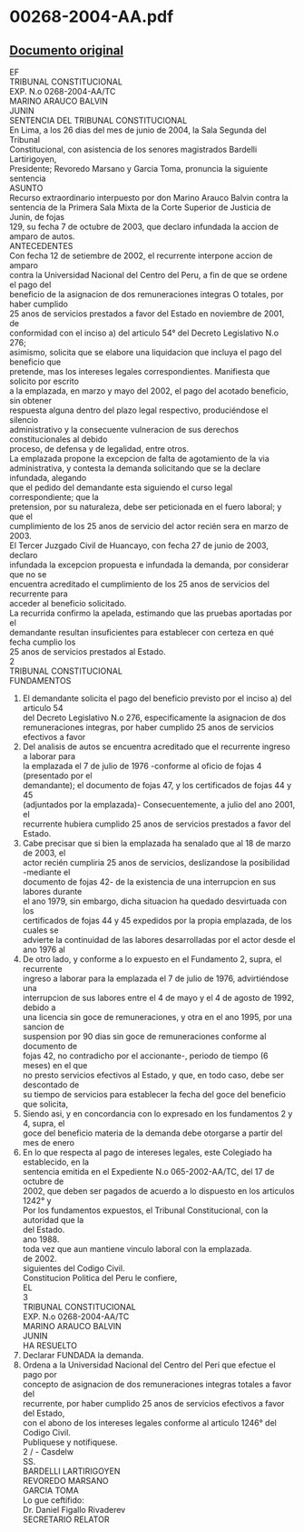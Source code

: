 
00268-2004-AA.pdf
=================
  
[Documento original](https://tc.gob.pe/jurisprudencia/2004/00268-2004-AA.pdf)  
---  
EF  
TRIBUNAL CONSTITUCIONAL  
EXP. N.o 0268-2004-AA/TC  
MARINO ARAUCO BALVIN  
JUNIN  
SENTENCIA DEL TRIBUNAL CONSTITUCIONAL  
En Lima, a los 26 dias del mes de junio de 2004, la Sala Segunda del Tribunal  
Constitucional, con asistencia de los senores magistrados Bardelli Lartirigoyen,  
Presidente; Revoredo Marsano y Garcia Toma, pronuncia la siguiente sentencia  
ASUNTO  
Recurso extraordinario interpuesto por don Marino Arauco Balvin contra la  
sentencia de la Primera Sala Mixta de la Corte Superior de Justicia de Junin, de fojas  
129, su fecha 7 de octubre de 2003, que declaro infundada la accion de amparo de autos.  
ANTECEDENTES  
Con fecha 12 de setiembre de 2002, el recurrente interpone accion de amparo  
contra la Universidad Nacional del Centro del Peru, a fin de que se ordene el pago del  
beneficio de la asignacion de dos remuneraciones integras O totales, por haber cumplido  
25 anos de servicios prestados a favor del Estado en noviembre de 2001, de  
conformidad con el inciso a) del articulo 54° del Decreto Legislativo N.o 276;  
asimismo, solicita que se elabore una liquidacion que incluya el pago del beneficio que  
pretende, mas los intereses legales correspondientes. Manifiesta que solicito por escrito  
a la emplazada, en marzo y mayo del 2002, el pago del acotado beneficio, sin obtener  
respuesta alguna dentro del plazo legal respectivo, produciéndose el silencio  
administrativo y la consecuente vulneracion de sus derechos constitucionales al debido  
proceso, de defensa y de legalidad, entre otros.  
La emplazada propone la excepcion de falta de agotamiento de la via  
administrativa, y contesta la demanda solicitando que se la declare infundada, alegando  
que el pedido del demandante esta siguiendo el curso legal correspondiente; que la  
pretension, por su naturaleza, debe ser peticionada en el fuero laboral; y que el  
cumplimiento de los 25 anos de servicio del actor recién sera en marzo de 2003.  
El Tercer Juzgado Civil de Huancayo, con fecha 27 de junio de 2003, declaro  
infundada la excepcion propuesta e infundada la demanda, por considerar que no se  
encuentra acreditado el cumplimiento de los 25 anos de servicios del recurrente para  
acceder al beneficio solicitado.  
La recurrida confirmo la apelada, estimando que las pruebas aportadas por el  
demandante resultan insuficientes para establecer con certeza en qué fecha cumplio los  
25 anos de servicios prestados al Estado.  
2  
TRIBUNAL CONSTITUCIONAL  
FUNDAMENTOS  
1. El demandante solicita el pago del beneficio previsto por el inciso a) del articulo 54  
del Decreto Legislativo N.o 276, especificamente la asignacion de dos  
remuneraciones integras, por haber cumplido 25 anos de servicios efectivos a favor  
2. Del analisis de autos se encuentra acreditado que el recurrente ingreso a laborar para  
la emplazada el 7 de julio de 1976 -conforme al oficio de fojas 4 (presentado por el  
demandante); el documento de fojas 47, y los certificados de fojas 44 y 45  
(adjuntados por la emplazada)- Consecuentemente, a julio del ano 2001, el  
recurrente hubiera cumplido 25 anos de servicios prestados a favor del Estado.  
3. Cabe precisar que si bien la emplazada ha senalado que al 18 de marzo de 2003, el  
actor recién cumpliria 25 anos de servicios, deslizandose la posibilidad -mediante el  
documento de fojas 42- de la existencia de una interrupcion en sus labores durante  
el ano 1979, sin embargo, dicha situacion ha quedado desvirtuada con los  
certificados de fojas 44 y 45 expedidos por la propia emplazada, de los cuales se  
advierte la continuidad de las labores desarrolladas por el actor desde el ano 1976 al  
4. De otro lado, y conforme a lo expuesto en el Fundamento 2, supra, el recurrente  
ingreso a laborar para la emplazada el 7 de julio de 1976, advirtiéndose una  
interrupcion de sus labores entre el 4 de mayo y el 4 de agosto de 1992, debido a  
una licencia sin goce de remuneraciones, y otra en el ano 1995, por una sancion de  
suspension por 90 dias sin goce de remuneraciones conforme al documento de  
fojas 42, no contradicho por el accionante-, periodo de tiempo (6 meses) en el que  
no presto servicios efectivos al Estado, y que, en todo caso, debe ser descontado de  
su tiempo de servicios para establecer la fecha del goce del beneficio que solicita,  
5. Siendo asi, y en concordancia con lo expresado en los fundamentos 2 y 4, supra, el  
goce del beneficio materia de la demanda debe otorgarse a partir del mes de enero  
6. En lo que respecta al pago de intereses legales, este Colegiado ha establecido, en la  
sentencia emitida en el Expediente N.o 065-2002-AA/TC, del 17 de octubre de  
2002, que deben ser pagados de acuerdo a lo dispuesto en los articulos 1242° y  
Por los fundamentos expuestos, el Tribunal Constitucional, con la autoridad que la  
del Estado.  
ano 1988.  
toda vez que aun mantiene vinculo laboral con la emplazada.  
de 2002.  
siguientes del Codigo Civil.  
Constitucion Politica del Peru le confiere,  
EL  
3  
TRIBUNAL CONSTITUCIONAL  
EXP. N.o 0268-2004-AA/TC  
MARINO ARAUCO BALVIN  
JUNIN  
HA RESUELTO  
1. Declarar FUNDADA la demanda.  
2. Ordena a la Universidad Nacional del Centro del Peri que efectue el pago por  
concepto de asignacion de dos remuneraciones integras totales a favor del  
recurrente, por haber cumplido 25 anos de servicios efectivos a favor del Estado,  
con el abono de los intereses legales conforme al articulo 1246° del Codigo Civil.  
Publiquese y notifiquese.  
2 / - Casdelw  
SS.  
BARDELLI LARTIRIGOYEN  
REVOREDO MARSANO  
GARCIA TOMA  
Lo gue ceftifido:  
Dr. Daniel Figallo Rivaderev  
SECRETARIO RELATOR